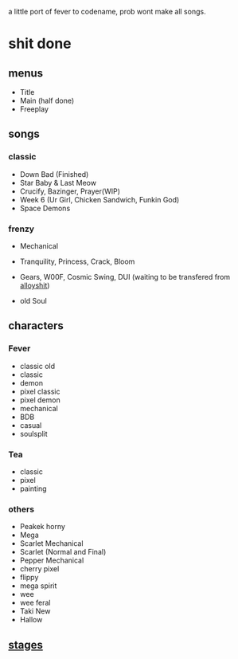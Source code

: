  a little port of fever to codename, prob wont make all songs.

# shit done

## menus 
- Title
- Main (half done)
- Freeplay

## songs

### classic
- Down Bad (Finished)
- Star Baby & Last Meow
- Crucify, Bazinger, Prayer(WIP)
- Week 6 (Ur Girl, Chicken Sandwich, Funkin God)
- Space Demons

### frenzy
- Mechanical
- Tranquility, Princess, Crack, Bloom

- Gears, W00F, Cosmic Swing, DUI (waiting to be transfered from [alloyshit](https://github.com/sorbetlover/alloyshit))
- old Soul

  
## characters
### Fever
- classic old
- classic
- demon
- pixel classic
- pixel demon
- mechanical 
- BDB
- casual
- soulsplit
### Tea
- classic
- pixel
- painting
### others
- Peakek horny
- Mega
- Scarlet Mechanical
- Scarlet (Normal and Final)
- Pepper Mechanical
- cherry pixel
- flippy
- mega spirit
- wee
- wee feral
- Taki New 
- Hallow


## [stages](https://github.com/SorbetLover/fevershit/tree/main/data/stages)
